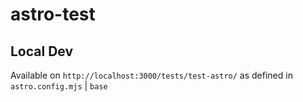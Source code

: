 # astro-test

## Local Dev

Available on `http://localhost:3000/tests/test-astro/` as defined in `astro.config.mjs` | `base`
